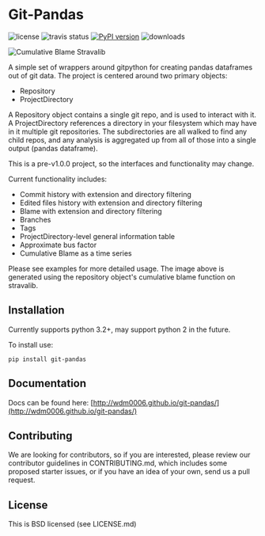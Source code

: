 Git-Pandas
==========

![license](https://img.shields.io/pypi/l/Django.svg) ![travis status](https://travis-ci.org/wdm0006/git-pandas.svg?branch=master) [![PyPI version](https://badge.fury.io/py/git-pandas.svg)](https://badge.fury.io/py/git-pandas) ![downloads](https://img.shields.io/pypi/dm/git-pandas.svg) 


![Cumulative Blame Stravalib](https://raw.githubusercontent.com/wdm0006/git-pandas/master/examples/img/stravalib_cumulative_blame.png)

A simple set of wrappers around gitpython for creating pandas dataframes out of git data. The project is centered around
two primary objects:

 * Repository
 * ProjectDirectory
 
A Repository object contains a single git repo, and is used to interact with it.  A ProjectDirectory references a directory
in your filesystem which may have in it multiple git repositories. The subdirectories are all walked to find any child
repos, and any analysis is aggregated up from all of those into a single output (pandas dataframe).


This is a pre-v1.0.0 project, so the interfaces and functionality may change.

Current functionality includes:

 * Commit history with extension and directory filtering
 * Edited files history with extension and directory filtering
 * Blame with extension and directory filtering
 * Branches 
 * Tags
 * ProjectDirectory-level general information table
 * Approximate bus factor
 * Cumulative Blame as a time series
  
Please see examples for more detailed usage. The image above is generated using the repository object's cumulative blame
function on stravalib.


Installation
------------

Currently supports python 3.2+, may support python 2 in the future.

To install use:

    pip install git-pandas
    
Documentation
-------------

Docs can be found here: [http://wdm0006.github.io/git-pandas/](http://wdm0006.github.io/git-pandas/)

Contributing
------------

We are looking for contributors, so if you are interested, please review our contributor guidelines in CONTRIBUTING.md,
which includes some proposed starter issues, or if you have an idea of your own, send us a pull request.

License
-------

This is BSD licensed (see LICENSE.md)